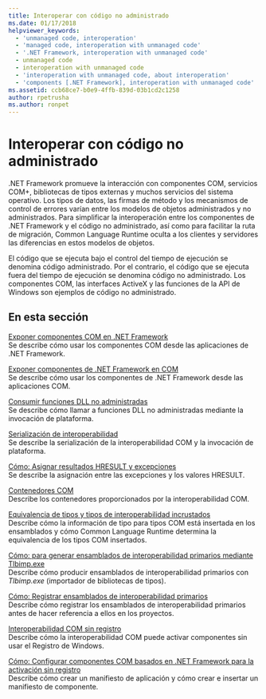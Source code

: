 ```yaml
---
title: Interoperar con código no administrado
ms.date: 01/17/2018
helpviewer_keywords:
  - 'unmanaged code, interoperation'
  - 'managed code, interoperation with unmanaged code'
  - '.NET Framework, interoperation with unmanaged code'
  - unmanaged code
  - interoperation with unmanaged code
  - 'interoperation with unmanaged code, about interoperation'
  - 'components [.NET Framework], interoperation with unmanaged code'
ms.assetid: ccb68ce7-b0e9-4ffb-839d-03b1cd2c1258
author: rpetrusha
ms.author: ronpet
---
```

# <a name="interoperating-with-unmanaged-code"></a>Interoperar con código no administrado

.NET Framework promueve la interacción con componentes COM, servicios COM+, bibliotecas de tipos externas y muchos servicios del sistema operativo. Los tipos de datos, las firmas de método y los mecanismos de control de errores varían entre los modelos de objetos administrados y no administrados. Para simplificar la interoperación entre los componentes de .NET Framework y el código no administrado, así como para facilitar la ruta de migración, Common Language Runtime oculta a los clientes y servidores las diferencias en estos modelos de objetos.

El código que se ejecuta bajo el control del tiempo de ejecución se denomina código administrado. Por el contrario, el código que se ejecuta fuera del tiempo de ejecución se denomina código no administrado. Los componentes COM, las interfaces ActiveX y las funciones de la API de Windows son ejemplos de código no administrado.

## <a name="in-this-section"></a>En esta sección

[Exponer componentes COM en .NET Framework](exposing-com-components.md)  
Se describe cómo usar los componentes COM desde las aplicaciones de .NET Framework.

[Exponer componentes de .NET Framework en COM](exposing-dotnet-components-to-com.md)  
Se describe cómo usar los componentes de .NET Framework desde las aplicaciones COM.

[Consumir funciones DLL no administradas](consuming-unmanaged-dll-functions.md)  
Se describe cómo llamar a funciones DLL no administradas mediante la invocación de plataforma.

[Serialización de interoperabilidad](interop-marshaling.md)  
Se describe la serialización de la interoperabilidad COM y la invocación de plataforma.

[Cómo: Asignar resultados HRESULT y excepciones](how-to-map-hresults-and-exceptions.md)  
Se describe la asignación entre las excepciones y los valores HRESULT.

[Contenedores COM](com-wrappers.md)  
Describe los contenedores proporcionados por la interoperabilidad COM.

[Equivalencia de tipos y tipos de interoperabilidad incrustados](type-equivalence-and-embedded-interop-types.md)  
Describe cómo la información de tipo para tipos COM está insertada en los ensamblados y cómo Common Language Runtime determina la equivalencia de los tipos COM insertados.

[Cómo: para generar ensamblados de interoperabilidad primarios mediante Tlbimp.exe](how-to-generate-primary-interop-assemblies-using-tlbimp-exe.md)  
Describe cómo producir ensamblados de interoperabilidad primarios con *Tlbimp.exe*  (importador de bibliotecas de tipos).

[Cómo: Registrar ensamblados de interoperabilidad primarios](how-to-register-primary-interop-assemblies.md)  
Describe cómo registrar los ensamblados de interoperabilidad primarios antes de hacer referencia a ellos en los proyectos.

[Interoperabilidad COM sin registro](registration-free-com-interop.md)  
Describe cómo la interoperabilidad COM puede activar componentes sin usar el Registro de Windows.

[Cómo: Configurar componentes COM basados en .NET Framework para la activación sin registro](configure-net-framework-based-com-components-for-reg.md)  
Describe cómo crear un manifiesto de aplicación y cómo crear e insertar un manifiesto de componente.
